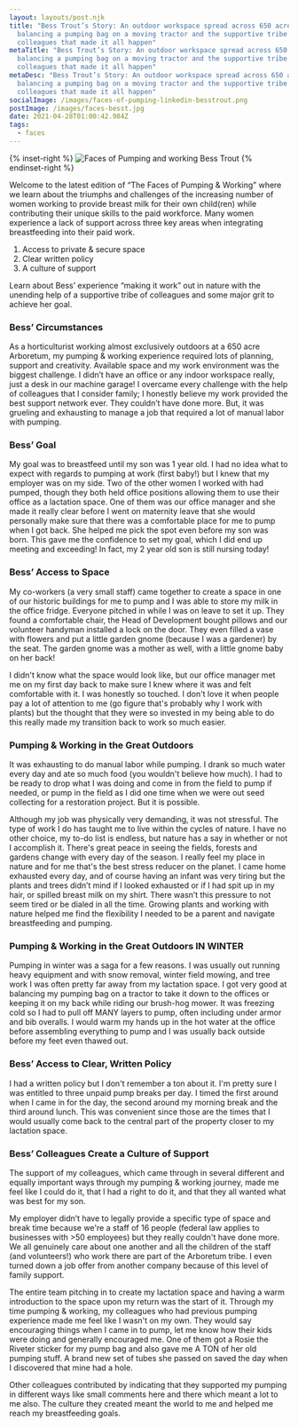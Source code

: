 ```yaml
---
layout: layouts/post.njk
title: "Bess Trout’s Story: An outdoor workspace spread across 650 acres,
  balancing a pumping bag on a moving tractor and the supportive tribe of
  colleagues that made it all happen"
metaTitle: "Bess Trout’s Story: An outdoor workspace spread across 650 acres,
  balancing a pumping bag on a moving tractor and the supportive tribe of
  colleagues that made it all happen"
metaDesc: "Bess Trout’s Story: An outdoor workspace spread across 650 acres,
  balancing a pumping bag on a moving tractor and the supportive tribe of
  colleagues that made it all happen"
socialImage: /images/faces-of-pumping-linkedin-besstrout.png
postImage: /images/faces-besst.jpg
date: 2021-04-28T01:00:42.984Z
tags:
  - faces
---
```

{% inset-right %}
![Faces of Pumping and working Bess Trout](/images/faces-besst.jpg)
{% endinset-right %}

Welcome to the latest edition of “The Faces of Pumping & Working” where we learn about the triumphs and challenges of the increasing number of women working to provide breast milk for their own child(ren) while contributing their unique skills to the paid workforce. Many women experience a lack of support across three key areas when integrating breastfeeding into their paid work.  

1. Access to private & secure space 
2. Clear written policy
3. A culture of support 

Learn about Bess’ experience “making it work” out in nature with the unending help of a supportive tribe of colleagues and some major grit to achieve her goal. 

### Bess’ Circumstances

As a horticulturist working almost exclusively outdoors at a 650 acre Arboretum, my pumping & working experience required lots of planning, support and creativity. Available space and my work environment was the biggest challenge. I didn’t have an office or any indoor workspace really, just a desk in our machine garage! I overcame every challenge with the help of colleagues that I consider family; I honestly believe my work provided the best support network ever. They couldn’t have done more. But, it was grueling and exhausting to manage a job that required a lot of manual labor with pumping. 

### Bess’ Goal

My goal was to breastfeed until my son was 1 year old. I had no idea what to expect with regards to pumping at work (first baby!) but I knew that my employer was on my side. Two of the other women I worked with had pumped, though they both held office positions allowing them to use their office as a lactation space. One of them was our office manager and she made it really clear before I went on maternity leave that she would personally make sure that there was a comfortable place for me to pump when I got back. She helped me pick the spot even before my son was born. This gave me the confidence to set my goal, which I did end up meeting and exceeding! In fact, my 2 year old son is still nursing today!

### Bess’ Access to Space

My co-workers (a very small staff) came together to create a space in one of our historic buildings for me to pump and I was able to store my milk in the office fridge. Everyone pitched in while I was on leave to set it up. They found a comfortable chair, the Head of Development bought pillows and our volunteer handyman installed a lock on the door. They even filled a vase with flowers and put a little garden gnome (because I was a gardener) by the seat. The garden gnome was a mother as well, with a little gnome baby on her back! 

I didn't know what the space would look like, but our office manager met me on my first day back to make sure I knew where it was and felt comfortable with it. I was honestly so touched. I don't love it when people pay a lot of attention to me (go figure that's probably why I work with plants) but the thought that they were so invested in my being able to do this really made my transition back to work so much easier. 

### Pumping & Working in the Great Outdoors

It was exhausting to do manual labor while pumping. I drank so much water every day and ate so much food (you wouldn't believe how much). I had to be ready to drop what I was doing and come in from the field to pump if needed, or pump in the field as I did one time when we were out seed collecting for a restoration project. But it is possible. 

Although my job was physically very demanding, it was not stressful. The type of work I do has taught me to live within the cycles of nature. I have no other choice, my to-do list is endless, but nature has a say in whether or not I accomplish it. There's great peace in seeing the fields, forests and gardens change with every day of the season. I really feel my place in nature and for me that's the best stress reducer on the planet. I came home exhausted every day, and of course having an infant was very tiring but the plants and trees didn’t mind if I looked exhausted or if I had spit up in my hair, or spilled breast milk on my shirt. There wasn’t this pressure to not seem tired or be dialed in all the time. Growing plants and working with nature helped me find the flexibility I needed to be a parent and navigate breastfeeding and pumping. 

### Pumping & Working in the Great Outdoors IN WINTER

Pumping in winter was a saga for a few reasons. I was usually out running heavy equipment and with snow removal, winter field mowing, and tree work I was often pretty far away from my lactation space. I got very good at balancing my pumping bag on a tractor to take it down to the offices or keeping it on my back while riding our brush-hog mower. It was freezing cold so I had to pull off MANY layers to pump, often including under armor and bib overalls. I would warm my hands up in the hot water at the office before assembling everything to pump and I was usually back outside before my feet even thawed out.

### Bess’ Access to Clear, Written Policy

I had a written policy but I don't remember a ton about it. I'm pretty sure I was entitled to three unpaid pump breaks per day. I timed the first around when I came in for the day, the second around my morning break and the third around lunch. This was convenient since those are the times that I would usually come back to the central part of the property closer to my lactation space. 

### Bess’ Colleagues Create a Culture of Support

The support of my colleagues, which came through in several different and equally important ways through my pumping & working journey, made me feel like I could do it, that I had a right to do it, and that they all wanted what was best for my son. 

My employer didn’t have to legally provide a specific type of space and break time because we're a staff of 16 people (federal law applies to businesses with >50 employees) but they really couldn't have done more. We all genuinely care about one another and all the children of the staff (and volunteers!) who work there are part of the Arboretum tribe. I even turned down a job offer from another company because of this level of family support. 

The entire team pitching in to create my lactation space and having a warm introduction to the space upon my return was the start of it. Through my time pumping & working, my colleagues who had previous pumping experience made me feel like I wasn't on my own. They would say encouraging things when I came in to pump, let me know how their kids were doing and generally encouraged me. One of them got a Rosie the Riveter sticker for my pump bag and also gave me A TON of her old pumping stuff. A brand new set of tubes she passed on saved the day when I discovered that mine had a hole. 

Other colleagues contributed by indicating that they supported my pumping in different ways like small comments here and there which meant a lot to me also. The culture they created meant the world to me and helped me reach my breastfeeding goals.